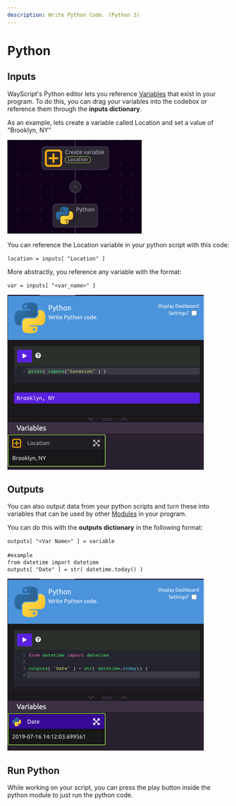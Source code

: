 ```yaml
---
description: Write Python Code. (Python 3)
---
```


# Python

## Inputs

WayScript's Python editor lets you reference [Variables](../../../introduction/variables.md) that exist in your program. To do this, you can drag your variables into the codebox or reference them through the **inputs dictionary**.

As an example, lets create a variable called Location and set a value of "Brooklyn, NY"

![](../../../.gitbook/assets/screenshot-2019-07-16-14.03.23.png)

You can reference the Location variable in your python script with this code:

```text
location = inputs[ "Location" ]
```

More abstractly, you reference any variable with the format:

```text
var = inputs[ "<var_name>" ] 
```

![](../../../.gitbook/assets/screenshot-2019-07-16-14.14.03.png)

## Outputs

You can also output data from your python scripts and turn these into variables that can be used by other [Modules](../../../introduction/modules.md) in your program. 

You can do this with the **outputs dictionary** in the following format:

```text
outputs[ "<Var Name>" ] = variable

#example
from datetime import datetime
outputs[ "Date" ] = str( datetime.today() )
```

![](../../../.gitbook/assets/screenshot-2019-07-16-14.12.32.png)

## Run Python

While working on your script, you can press the play button inside the python module to just run the python code. 

